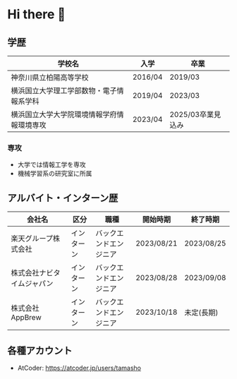 # Hi there 👋

<!--
**Tamashoo/Tamashoo** is a ✨ _special_ ✨ repository because its `README.md` (this file) appears on your GitHub profile.

Here are some ideas to get you started:

- 🔭 I’m currently working on ...
- 🌱 I’m currently learning ...
- 👯 I’m looking to collaborate on ...
- 🤔 I’m looking for help with ...
- 💬 Ask me about ...
- 📫 How to reach me: ...
- 😄 Pronouns: ...
- ⚡ Fun fact: ...
-->


## 学歴
|  学校名  |  入学  |  卒業  |
| ---- | ---- | ---- |
|  神奈川県立柏陽高等学校  |  2016/04  |  2019/03  |
|  横浜国立大学理工学部数物・電子情報系学科  |  2019/04  |  2023/03  |
|  横浜国立大学大学院環境情報学府情報環境専攻  |  2023/04  |  2025/03卒業見込み  |

### 専攻
* 大学では情報工学を専攻
* 機械学習系の研究室に所属

## アルバイト・インターン歴
|  会社名  |  区分  |  職種  |  開始時期  |  終了時期  |
| ---- | ---- | ---- | ---- | ---- |
| 楽天グループ株式会社 | インターン | バックエンドエンジニア | 2023/08/21 | 2023/08/25 |
| 株式会社ナビタイムジャパン | インターン | バックエンドエンジニア | 2023/08/28 | 2023/09/08 |
| 株式会社AppBrew | インターン | バックエンドエンジニア | 2023/10/18 | 未定(長期) |

## 各種アカウント
* AtCoder: https://atcoder.jp/users/tamasho
